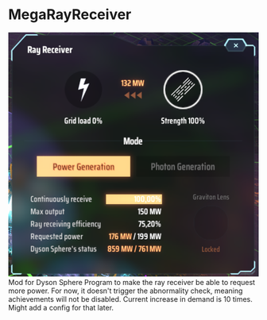# MegaRayReceiver
![demo](https://raw.githubusercontent.com/Rokumaehn/MegaRayReceiver/refs/heads/main/img/icon.png)
Mod for Dyson Sphere Program to make the ray receiver be able to request more power.
For now, it doesn't trigger the abnormality check, meaning achievements will not be disabled.
Current increase in demand is 10 times. Might add a config for that later.
